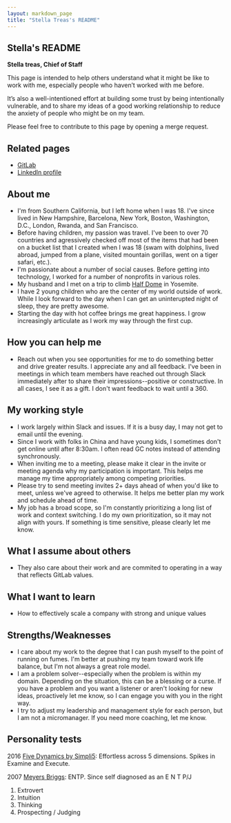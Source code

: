 ```yaml
---
layout: markdown_page
title: "Stella Treas's README"
---
```


<!-- This template will help you build out your very own GitLab README, a great tool for transparently letting others know what it's like to work with you, and how you prefer to be communicated with. Each section is optional. You can remove those you aren't comfortable filling out, and add sections that are germane to you. -->

## Stella's README

**Stella treas, Chief of Staff**

This page is intended to help others understand what it might be like to work with me, especially people who haven’t worked with me before.

It’s also a well-intentioned effort at building some trust by being intentionally vulnerable, and to share my ideas of a good working relationship to reduce the anxiety of people who might be on my team.

Please feel free to contribute to this page by opening a merge request.

## Related pages

* [GitLab](https://gitlab.com/streas)
* [LinkedIn profile](https://www.linkedin.com/in/stellatreas/)

## About me

* I'm from Southern California, but I left home when I was 18. I've since lived in New Hampshire, Barcelona, New York, Boston, Washington, D.C., London, Rwanda, and San Francisco.
* Before having children, my passion was travel. I've been to over 70 countries and agressively checked off most of the items that had been on a bucket list that I created when I was 18 (swam with dolphins, lived abroad, jumped from a plane, visited mountain gorillas, went on a tiger safari, etc.).
* I'm passionate about a number of social causes. Before getting into technology, I worked for a number of nonprofits in various roles. 
* My husband and I met on a trip to climb [Half Dome](https://www.nps.gov/yose/planyourvisit/halfdome.htm) in Yosemite. 
* I have 2 young children who are the center of my world outside of work. While I look forward to the day when I can get an uninterupted night of sleep, they are pretty awesome. 
* Starting the day with hot coffee brings me great happiness. I grow increasingly articulate as I work my way through the first cup.

## How you can help me

* Reach out when you see opportunities for me to do something better and drive greater results. I appreciate any and all feedback. I've been in meetings in which team members have reached out through Slack immediately after to share their impressions--positive or constructive. In all cases, I see it as a gift. I don't want feedback to wait until a 360.

## My working style

* I work largely within Slack and issues. If it is a busy day, I may not get to email until the evening. 
* Since I work with folks in China and have young kids, I sometimes don't get online until after 8:30am. I often read GC notes instead of attending synchronously.
* When inviting me to a meeting, please make it clear in the invite or meeting agenda why my participation is important. This helps me manage my time appropriately among competing priorities.
* Please try to send meeting invites 2+ days ahead of when you'd like to meet, unless we've agreed to otherwise. It helps me better plan my work and schedule ahead of time.
* My job has a broad scope, so I'm constantly prioritizing a long list of work and context switching. I do my own prioritization, so it may not align with yours. If something is time sensitive, please clearly let me know.

## What I assume about others

* They also care about their work and are commited to operating in a way that reflects GitLab values.

## What I want to learn

* How to effectively scale a company with strong and unique values

## Strengths/Weaknesses

* I care about my work to the degree that I can push myself to the point of running on fumes. I'm better at pushing my team toward work life balance, but I'm not always a great role model.
* I am a problem solver--especially when the problem is within my domain. Depending on the situation, this can be a blessing or a curse. If you have a problem and you want a listener or aren't looking for new ideas, proactively let me know, so I can engage you with you in the right way.
* I try to adjust my leadership and management style for each person, but I am not a micromanager. If you need more coaching, let me know. 

## Personality tests

2016 [Five Dynamics by Simpli5](https://www.simpli5.com/): Effortless across 5 dimensions. Spikes in Examine and Execute. 

2007 [Meyers Briggs](https://www.themyersbriggs.com/): ENTP. Since self diagnosed as an E N T P/J
1. Extrovert
2. Intuition
3. Thinking
4. Prospecting / Judging

